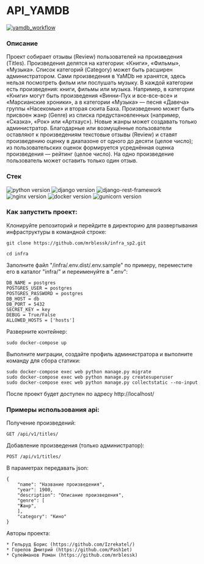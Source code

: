 # API_YAMDB 
[![yamdb_workflow](https://github.com/mrblessk/yamdb_final/actions/workflows/yamdb_workflow.yml/badge.svg)](https://github.com/mrblessk/yamdb_final/actions/workflows/yamdb_workflow.yml)


### Описание
Проект собирает отзывы (Review) пользователей на произведения (Titles).
Произведения делятся на категории: «Книги», «Фильмы», «Музыка». Список категорий (Category) может быть расширен администратором.
Сами произведения в YaMDb не хранятся, здесь нельзя посмотреть фильм или послушать музыку.
В каждой категории есть произведения: книги, фильмы или музыка. Например, в категории «Книги» могут быть произведения «Винни-Пух и все-все-все» и «Марсианские хроники», а в категории «Музыка» — песня «Давеча» группы «Насекомые» и вторая сюита Баха.
Произведению может быть присвоен жанр (Genre) из списка предустановленных (например, «Сказка», «Рок» или «Артхаус»). Новые жанры может создавать только администратор.
Благодарные или возмущённые пользователи оставляют к произведениям текстовые отзывы (Review) и ставят произведению оценку в диапазоне от одного до десяти (целое число); из пользовательских оценок формируется усреднённая оценка произведения — рейтинг (целое число). 
На одно произведение пользователь может оставить только один отзыв.

### **Стек**

![python version](https://img.shields.io/badge/Python-3.7.9-green)
![django version](https://img.shields.io/badge/Django-2.2.16-green)
![django-rest-framework](https://img.shields.io/badge/django_rest_framework-3.12.4-green)
![nginx version](https://img.shields.io/badge/Nginx-1.21.3-green)
![docker version](https://img.shields.io/badge/Docker-4.15-green)
![gunicorn version](https://img.shields.io/badge/Gunicorn-20.0.4-green)


### Как запустить проект:

Клонируйте репозиторий и перейдите в директорию для развертывания инфраструктуры в командной строке:

```
git clone https://github.com/mrblessk/infra_sp2.git
```

```
cd infra
```

Заполните файл "/infra/.env.dist/.env.sample" по примеру, переместите его в каталог "infra/" и переименуйте в ".env":
```
DB_NAME = postgres
POSTGRES_USER = postgres
POSTGRES_PASSWORD = postgres
DB_HOST = db
DB_PORT = 5432
SECRET_KEY = key
DEBUG = True/False
ALLOWED_HOSTS = ['hosts']
```

Разверните контейнер:
```
sudo docker-compose up
```

Выполните миграции, создайте профиль администратора и выполните команду для сбора статики:
```
sudo docker-compose exec web python manage.py migrate
sudo docker-compose exec web python manage.py createsuperuser
sudo docker-compose exec web python manage.py collectstatic --no-input
```

После проект будет доступен по адресу http://localhost/


### Примеры использования api:
Получение произведений:
```
GET /api/v1/titles/
```
Добавление произведения (только администратор):
```
POST /api/v1/titles/
```
В параметрах передавать json:
```
{
    "name": "Название произведения",
    "year": 1900,
    "description": "Описание произведения",
    "genre": [
    "Жанр",
    ],
    "category": "Кино"
}
```

Авторы проекта:
```
* Гельруд Борис (https://github.com/Izrekatel/)
* Горелов Дмитрий (https://github.com/Pash1et)
* Сулейманов Роман (https://github.com/mrblessk)

```
